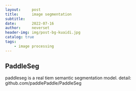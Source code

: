 ```yaml
---
layout:     post
title:      image segmentation
subtitle:   
date:       2022-07-16
author:     neverset
header-img: img/post-bg-kuaidi.jpg
catalog: true
tags:
    - image processing
---
```



## PaddleSeg
paddleseg is a real tiem semantic segmentation model.
detail: github.com/paddlePaddle/PaddleSeg

